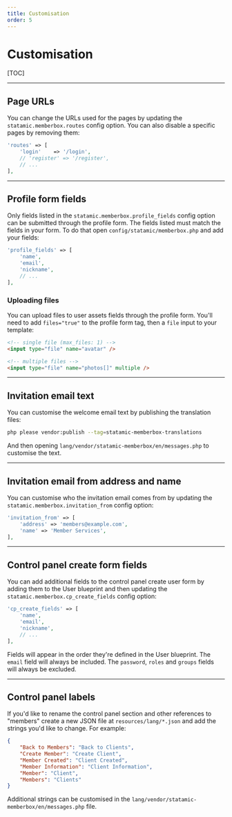 ```yaml
---
title: Customisation
order: 5
---
```


# Customisation

[TOC]

---

## Page URLs

You can change the URLs used for the pages by updating the `statamic.memberbox.routes` config option. You can also disable a specific pages by removing them:

```php
'routes' => [
    'login'    => '/login',
    // 'register' => '/register',
    // ...
],
```

---

## Profile form fields

Only fields listed in the `statamic.memberbox.profile_fields` config option can be submitted through the profile form. The fields listed must match the fields in your form. To do that open `config/statamic/memberbox.php` and add your fields:

```php
'profile_fields' => [
    'name',
    'email',
    'nickname',
    // ...
],
```

### Uploading files

You can upload files to user assets fields through the profile form. You'll need to add `files="true"` to the profile form tag, then a `file` input to your template:

```html
<!-- single file (max_files: 1) -->
<input type="file" name="avatar" />

<!-- multiple files -->
<input type="file" name="photos[]" multiple />
```

---

## Invitation email text

You can customise the welcome email text by publishing the translation files:

```bash
php please vendor:publish --tag=statamic-memberbox-translations
```

And then opening `lang/vendor/statamic-memberbox/en/messages.php` to customise the text.

---

## Invitation email from address and name

You can customise who the invitation email comes from by updating the `statamic.memberbox.invitation_from` config option:

```php
'invitation_from' => [
    'address' => 'members@example.com',
    'name' => 'Member Services',
],
```

---

## Control panel create form fields

You can add additional fields to the control panel create user form by adding them to the User blueprint and then updating the `statamic.memberbox.cp_create_fields` config option:

```php
'cp_create_fields' => [
    'name',
    'email',
    'nickname',
    // ...
],
```

Fields will appear in the order they're defined in the User blueprint. The `email` field will always be included. The `password`, `roles` and `groups` fields will always be excluded.

---

## Control panel labels

If you'd like to rename the control panel section and other references to "members" create a new JSON file at `resources/lang/*.json` and add the strings you'd like to change. For example:

```json
{
    "Back to Members": "Back to Clients",
    "Create Member": "Create Client",
    "Member Created": "Client Created",
    "Member Information": "Client Information",
    "Member": "Client",
    "Members": "Clients"
}
```

Additional strings can be customised in the `lang/vendor/statamic-memberbox/en/messages.php` file.